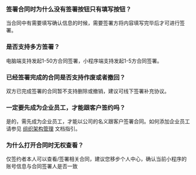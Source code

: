 ### 签署合同时为什么没有签署按钮只有填写按钮？
当合同中有需要填写确认信息的时候，需要签署方将内容填写完毕后才可进行签署。

### 是否支持多方签署？
电脑端支持发起1-50方合同签署，小程序端支持发起1-5方合同签署。


### 已经签署完成的合同是否支持作废或者撤回？
双方已完成签署的合同暂不支持删除或撤销，建议可线下签署补充协议。


### 一定要先成为企业员工，才能跟客户签约吗？
是的，需先成为企业员工，才能以公司的名义跟客户签署合同。如何添加企业员工请参见 [组织架构管理](https://cloud.tencent.com/document/product/1323/58495) 文档指引。


### 为什么打开合同时无权查看？
仅签约者本人可以查看/签署相关合同，建议您移步个人中心，确认当前小程序的账号信息与合同签署人是否一致
